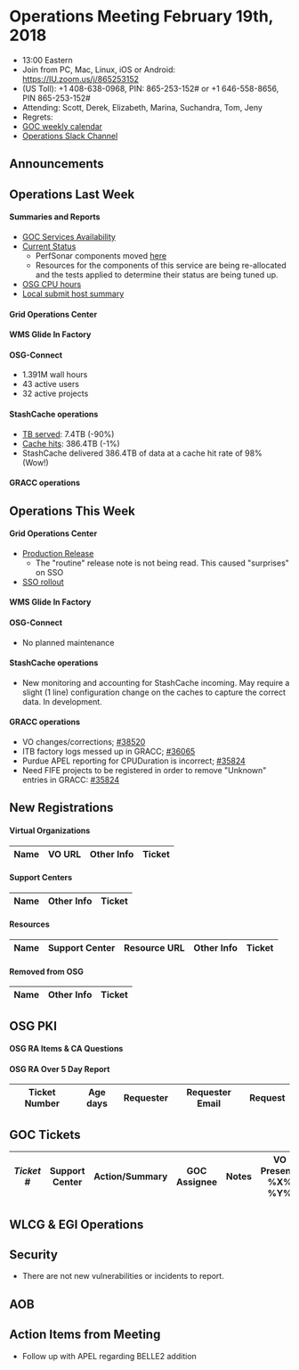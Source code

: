 # Operations Meeting February 19th, 2018
   * 13:00 Eastern 
   * Join from PC, Mac, Linux, iOS or Android: https://IU.zoom.us/j/865253152
   * (US Toll): +1 408-638-0968, PIN: 865-253-152# or +1 646-558-8656, PIN 865-253-152#
   * Attending: Scott, Derek, Elizabeth, Marina, Suchandra, Tom, Jeny
   * Regrets: 
   * [GOC weekly calendar](http://www.google.com/calendar/embed?src=c1htpcfoe6btrtc7n3uddg8mvs%40group.calendar.google.com&ctz=America/New_York)
   * [Operations Slack Channel](https://opensciencegrid.slack.com/messages/C5GAYBGA0/)

## Announcements
   
## Operations Last Week

#### Summaries and Reports
   * [GOC Services Availability](http://monitor.grid.iu.edu/availability/avail_week_overview.html)
   * [Current Status](http://monitor.grid.iu.edu/availability/production.html)
      * PerfSonar components moved [here](http://monitor.grid.iu.edu/availability/perfsonar.html)
      * Resources for the components of this service are being re-allocated and the tests applied to determine their status are being tuned up.
   * [OSG CPU hours](http://tinyurl.com/mf96b88)
   * [Local submit host summary](http://osg-flock.grid.iu.edu/overview/)
   
#### Grid Operations Center
   
#### WMS Glide In Factory

#### OSG-Connect
   * 1.391M wall hours
   * 43 active users
   * 32 active projects 

#### StashCache operations
   * [TB served](http://tinyurl.com/ydaereyo): 7.4TB (-90%)
   * [Cache hits](http://tinyurl.com/ydaereyo): 386.4TB (-1%)
   * StashCache delivered 386.4TB of data at a cache hit rate of 98% (Wow!)
   
####  GRACC operations

## Operations This Week
   
#### Grid Operations Center
   * [Production Release](http://osggoc.blogspot.com/2018/02/osg-operations-service-update-tuesday.html)
      * The "routine" release note is not being read. This caused "surprises" on SSO
   * [SSO rollout](http://osggoc.blogspot.com/2018/02/update-single-sign-on-for-osg.html)
      
#### WMS Glide In Factory
   
#### OSG-Connect 
   * No planned maintenance
   
#### StashCache operations

   * New monitoring and accounting for StashCache incoming.  May require a slight (1 line) configuration change on the caches to capture the correct data.  In development.

#### GRACC operations

   * VO changes/corrections; [#38520](https://ticket.opensciencegrid.org/35820)
   * ITB factory logs messed up in GRACC; [#36065](https://ticket.opensciencegrid.org/36065)
   * Purdue APEL reporting for CPUDuration is incorrect; [#35824](https://ticket.opensciencegrid.org/35824)
   * Need FIFE projects to be registered in order to remove "Unknown" entries in GRACC: [#35824](https://ticket.opensciencegrid.org/35943)

## New Registrations

#### Virtual Organizations
| Name | VO URL | Other Info | Ticket |
| ---- | ------ | ---------- | ------ |


#### Support Centers
| Name | Other Info | Ticket |
| ---- | ---------- | ------ |

#### Resources
| Name | Support Center | Resource URL | Other Info | Ticket |
| ---- | -------------- | ------------ | ---------- | ------ |


#### Removed from OSG
| Name | Other Info | Ticket |
| ---- | ---------- | ------ |

## OSG PKI

#### OSG RA Items & CA Questions

#### OSG RA Over 5 Day Report
| Ticket Number	|Age days	|Requester	|Requester Email		|Request |
| --------- | ------- | --------- | ----------------- | ------ |

## GOC Tickets

| *Ticket #* | Support Center | Action/Summary | GOC Assignee | Notes | VO Present? %X% %Y%|
| ---------- | -------------- | -------------- | ------------ | ----- | ------------------ |


## WLCG & EGI Operations

## Security 
   * There are not new vulnerabilities or incidents to report.

## AOB
   
## Action Items from Meeting
   * Follow up with APEL regarding BELLE2 addition
   
